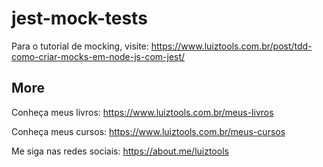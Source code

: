 # jest-mock-tests

Para o tutorial de mocking, visite: https://www.luiztools.com.br/post/tdd-como-criar-mocks-em-node-js-com-jest/

## More

Conheça meus livros: https://www.luiztools.com.br/meus-livros

Conheça meus cursos: https://www.luiztools.com.br/meus-cursos

Me siga nas redes sociais: https://about.me/luiztools